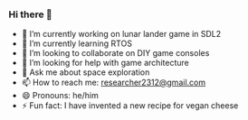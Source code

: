 ### Hi there 👋
- 🔭 I’m currently working on lunar lander game in SDL2
- 🌱 I’m currently learning RTOS
- 👯 I’m looking to collaborate on DIY game consoles
- 🤔 I’m looking for help with game architecture
- 💬 Ask me about space exploration
- 📫 How to reach me: researcher2312@gmail.com
- 😄 Pronouns: he/him
- ⚡ Fun fact: I have invented a new recipe for vegan cheese
